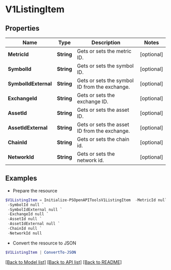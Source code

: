 # V1ListingItem
## Properties

Name | Type | Description | Notes
------------ | ------------- | ------------- | -------------
**MetricId** | **String** | Gets or sets the metric ID. | [optional] 
**SymbolId** | **String** | Gets or sets the symbol ID. | [optional] 
**SymbolIdExternal** | **String** | Gets or sets the symbol ID from the exchange. | [optional] 
**ExchangeId** | **String** | Gets or sets the exchange ID. | [optional] 
**AssetId** | **String** | Gets or sets the asset ID. | [optional] 
**AssetIdExternal** | **String** | Gets or sets the asset ID from the exchange. | [optional] 
**ChainId** | **String** | Gets or sets the chain id. | [optional] 
**NetworkId** | **String** | Gets or sets the network id. | [optional] 

## Examples

- Prepare the resource
```powershell
$V1ListingItem = Initialize-PSOpenAPIToolsV1ListingItem  -MetricId null `
 -SymbolId null `
 -SymbolIdExternal null `
 -ExchangeId null `
 -AssetId null `
 -AssetIdExternal null `
 -ChainId null `
 -NetworkId null
```

- Convert the resource to JSON
```powershell
$V1ListingItem | ConvertTo-JSON
```

[[Back to Model list]](../README.md#documentation-for-models) [[Back to API list]](../README.md#documentation-for-api-endpoints) [[Back to README]](../README.md)

